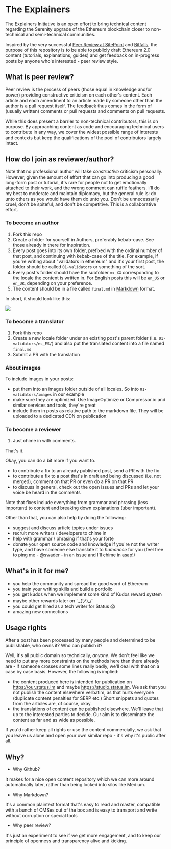# The Explainers

The Explainers Initiative is an open effort to bring technical content regarding the Serenity upgrade of the Ethereum blockchain closer to non-technical and semi-technical communities.

Inspired by the very successful [Peer Review at SitePoint](https://github.com/sitepoint-editors/php-peers) and [Bitfalls](https://github.com/sitepoint-editors/php-peers), the purpose of this repository is to be able to publicly draft Ethereum 2.0 content (tutorials, explanations, guides) and get feedback on in-progress posts by anyone who's interested - peer review style.

## What is peer review?

Peer review is the process of peers (those equal in knowledge and/or power) providing constructive criticism on each other's content. Each article and each amendment to an article made by someone other than the author is a pull request itself. The feedback thus comes in the form of (usually written) comments or pull requests and comments on pull requests.

While this does present a barrier to non-technical contributors, this is on purpose. By approaching content as code and encouraging technical users to contribute in any way, we cover the widest possible range of interests and contexts but keep the qualifications of the pool of contributors largely intact.

## How do I join as reviewer/author?

Note that no professional author will take _constructive_ criticism personally. However, given the amount of effort that can go into producing a good long-form post or tutorial, it's rare for people not to get emotionally attached to their work, and the wrong comment can ruffle feathers. I'll do my best to moderate and maintain diplomacy, but the general rule is: do unto others as you would have them do unto you. Don't be unnecessarily cruel, don't be spiteful, and don't be competitive. This is a collaborative effort.

### To become an author

1. Fork this repo
2. Create a folder for yourself in Authors, preferably kebab-case. See those already in there for inspiration.
3. Every post goes into its own folder, prefixed with the ordinal number of that post, and continuing with kebab-case of the title. For example, if you're writing about "validators in ethereum" and it's your first post, the folder should be called `01-validators` or something of the sort.
4. Every post's folder should have the subfolder `xx_XX` corresponding to the locale the content is written in. For English posts this will be `en_US` or `en_UK`, depending on your preference.
5. The content should be in a file called `final.md` in [Markdown](https://guides.github.com/features/mastering-markdown/) format.

In short, it should look like this:

![](https://imgur.com/vZNBua8.png)

### To become a translator

1. Fork this repo
2. Create a new locale folder under an existing post's parent folder (i.e. `01-validators/es_ES/`) and also put the translated content into a file named `final.md`
3. Submit a PR with the translation

### About images

To include images in your posts:

- put them into an images folder outside of all locales. So into `01-validators/images` in our example
- make sure they are optimized. Use ImageOptimize or Compressor.io and similar services and tools, they're great
- include them in posts as relative path to the markdown file. They will be uploaded to a dedicated CDN on publication

### To become a reviewer

1. Just chime in with comments.

That's it.

Okay, you can do a bit more if you want to.

- to contribute a fix to an already published post, send a PR with the fix
- to contribute a fix to a post that's in draft and being discussed (i.e. not merged), comment on that PR or even do a PR on that PR
- to discuss in general, check out the open issues and PRs and let your voice be heard in the comments

Note that fixes include everything from grammar and phrasing (less important) to content and breaking down explanations (uber important).

Other than that, you can also help by doing the following:

- suggest and discuss article topics under issues
- recruit more writers / developers to chime in
- help with grammar / phrasing if that's your forte
- donate your open source code and knowledge if you're not the writer type, and have someone else translate it to _humanese_ for you (feel free to ping me - @swader - in an issue and I'll chime in asap!)

## What's in it for me?

- you help the community and spread the good word of Ethereum
- you train your writing skills and build a portfolio
- you get kudos when we implement some kind of Kudos reward system
- maybe other rewards later on ¯\_(ツ)_/¯
- you could get hired as a tech writer for Status 😱
- amazing new connections

## Usage rights

After a post has been processed by many people and determined to be publishable, who owns it? Who can publish it?

Well, it's all public domain so technically, _anyone_. We don't feel like we need to put any more constraints on the methods here than there already are - if someone crosses some lines really badly, we'll deal with that on a case by case basis. However, the following is implied:

- the content produced here is intended for publication on https://our.status.im and maybe https://studio.status.im. We ask that you not publish the content elsewhere verbatim, as that hurts everyone (duplicate content penalties for SERP etc.) Short snippets and quotes from the articles are, of course, okay.
- the translations of content can be published elsewhere. We'll leave that up to the interested parties to decide. Our aim is to disseminate the content as far and as wide as possible.

If you'd rather keep all rights or use the content commercially, we ask that you leave us alone and open your own similar repo - it's why it's public after all.

## Why?

- Why Github?

It makes for a nice open content repository which we can more around automatically later, rather than being locked into silos like Medium.

- Why Markdown?

It's a common plaintext format that's easy to read and master, compatible with a bunch of CMSes out of the box and is easy to transport and write without corruption or special tools

- Why peer review?

It's just an experiment to see if we get more engagement, and to keep our principle of openness and transparency alive and kicking.
